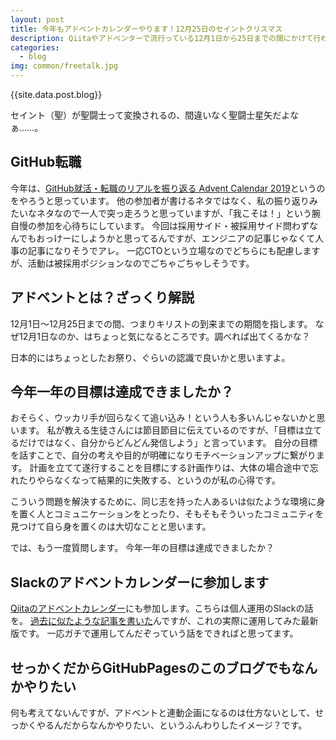 ```yaml
---
layout: post
title: 今年もアドベントカレンダーやります！12月25日のセイントクリスマス
description: Qiitaやアドベンターで流行っている12月1日から25日までの間にかけて行われるアドベントを今年もやります。全部書き終えてサンタさんからプレゼントもらうんだ…！
categories:
  - blog
img: common/freetalk.jpg
---
```

{{site.data.post.blog}}

セイント（聖）が聖闘士って変換されるの、間違いなく聖闘士星矢だよなぁ……。

## GitHub転職
今年は、[GitHub就活・転職のリアルを振り返る Advent Calendar 2019](https://adventar.org/calendars/4295)というのをやろうと思っています。
他の参加者が書けるネタではなく、私の振り返りみたいなネタなので一人で突っ走ろうと思っていますが、「我こそは！」という腕自慢の参加を心待ちにしています。
今回は採用サイド・被採用サイド問わずなんでもおっけーにしようかと思ってるんですが、エンジニアの記事じゃなくて人事の記事になりそうでアレ。
一応CTOという立場なのでどちらにも配慮しますが、活動は被採用ポジションなのでごちゃごちゃしそうです。

## アドベントとは？ざっくり解説
12月1日～12月25日までの間、つまりキリストの到来までの期間を指します。
なぜ12月1日なのか、はちょっと気になるところです。調べれば出てくるかな？

日本的にはちょっとしたお祭り、ぐらいの認識で良いかと思いますよ。

## 今年一年の目標は達成できましたか？
おそらく、ウッカリ手が回らなくて追い込み！という人も多いんじゃないかと思います。
私が教える生徒さんには節目節目に伝えているのですが、「目標は立てるだけではなく、自分からどんどん発信しよう」と言っています。
自分の目標を話すことで、自分の考えや目的が明確になりモチベーションアップに繋がります。
計画を立てて遂行することを目標にする計画作りは、大体の場合途中で忘れたりやらなくなって結果的に失敗する、というのが私の心得です。

こういう問題を解決するために、同じ志を持った人あるいは似たような環境に身を置く人とコミュニケーションをとったり、そもそもそういったコミュニティを見つけて自ら身を置くのは大切なことと思います。

では、もう一度質問します。
今年一年の目標は達成できましたか？

## Slackのアドベントカレンダーに参加します
[Qiitaのアドベントカレンダー](https://qiita.com/advent-calendar/2019/slack)にも参加します。こちらは個人運用のSlackの話を。
[過去に似たような記事を書いた](https://qiita.com/nomurasan/items/697ed4fc5497199c7cab)んですが、これの実際に運用してみた最新版です。
一応ガチで運用してんだぞっていう話をできればと思ってます。

## せっかくだからGitHubPagesのこのブログでもなんかやりたい
何も考えてないんですが、アドベントと連動企画になるのは仕方ないとして、せっかくやるんだからなんかやりたい、というふんわりしたイメージ？です。
